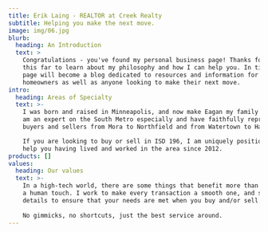 ```yaml
---
title: Erik Laing - REALTOR at Creek Realty
subtitle: Helping you make the next move.
image: img/06.jpg
blurb:
  heading: An Introduction
  text: >
    Congratulations - you've found my personal business page! Thanks for coming
    this far to learn about my philosophy and how I can help you. In time, this
    page will become a blog dedicated to resources and information for
    homeowners as well as anyone looking to make their next move.
intro:
  heading: Areas of Specialty
  text: >-
    I was born and raised in Minneapolis, and now make Eagan my family home. I
    am an expert on the South Metro especially and have faithfully represented
    buyers and sellers from Mora to Northfield and from Watertown to Hastings. 

    If you are looking to buy or sell in ISD 196, I am uniquely positioned to
    help you having lived and worked in the area since 2012.
products: []
values:
  heading: Our values
  text: >-
    In a high-tech world, there are some things that benefit more than ever from
    a human touch. I work to make every transaction a smooth one, and sweat the
    details to ensure that your needs are met when you buy and/or sell. 
     
    No gimmicks, no shortcuts, just the best service around.
---
```


